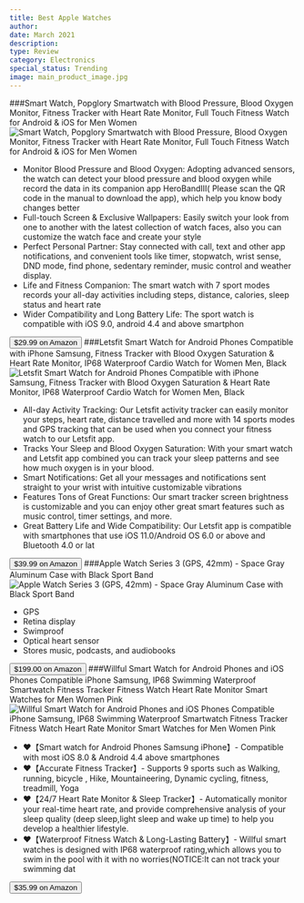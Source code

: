 ```yaml
---
title: Best Apple Watches
author: 
date: March 2021
description: 
type: Review
category: Electronics
special_status: Trending
image: main_product_image.jpg
---
```

###Smart Watch, Popglory Smartwatch with Blood Pressure, Blood Oxygen Monitor, Fitness Tracker with Heart Rate Monitor, Full Touch Fitness Watch for Android & iOS for Men Women
![Smart Watch, Popglory Smartwatch with Blood Pressure, Blood Oxygen Monitor, Fitness Tracker with Heart Rate Monitor, Full Touch Fitness Watch for Android & iOS for Men Women](https://images-na.ssl-images-amazon.com/images/I/718DcgmudtL.__AC_SX300_SY300_QL70_ML2_.jpg)
- Monitor Blood Pressure and Blood Oxygen: Adopting advanced sensors, the watch can detect your blood pressure and blood oxygen while record the data in its companion app HeroBandⅢ( Please scan the QR code in the manual to download the app), which help you know body changes better
- Full-touch Screen & Exclusive Wallpapers: Easily switch your look from one to another with the latest collection of watch faces, also you can customize the watch face and create your style
- Perfect Personal Partner: Stay connected with call, text and other app notifications, and convenient tools like timer, stopwatch, wrist sense, DND mode, find phone, sedentary reminder, music control and weather display.
- Life and Fitness Companion: The smart watch with 7 sport modes records your all-day activities including steps, distance, calories, sleep status and heart rate
- Wider Compatibility and Long Battery Life: The sport watch is compatible with iOS 9.0, android 4.4 and above smartphon

[<button class="button">$29.99 on Amazon</button>](https://www.amazon.com/gp/slredirect/picassoRedirect.html/ref=pa_sp_atf_aps_sr_pg1_1?ie=UTF8&adId=A0868239I8806HY2YF7K&url=%2FPopglory-Smartwatch-Pressure-Monitor-Fitness%2Fdp%2FB08DXKC653%2Fref%3Dsr_1_1_sspa%3Fdchild%3D1%26keywords%3Dapple%2Bwatches%26qid%3D1614631493%26sr%3D8-1-spons%26psc%3D1%26smid%3DA3QEK68Z4UXCRO&qualifier=1614631493&id=8327249101595064&widgetName=sp_atf)
###Letsfit Smart Watch for Android Phones Compatible with iPhone Samsung, Fitness Tracker with Blood Oxygen Saturation & Heart Rate Monitor, IP68 Waterproof Cardio Watch for Women Men, Black
![Letsfit Smart Watch for Android Phones Compatible with iPhone Samsung, Fitness Tracker with Blood Oxygen Saturation & Heart Rate Monitor, IP68 Waterproof Cardio Watch for Women Men, Black](https://images-na.ssl-images-amazon.com/images/I/61Cc0WJPkZL.__AC_SX300_SY300_QL70_ML2_.jpg)
- All-day Activity Tracking: Our Letsfit activity tracker can easily monitor your steps, heart rate, distance travelled and more with 14 sports modes and GPS tracking that can be used when you connect your fitness watch to our Letsfit app.
- Tracks Your Sleep and Blood Oxygen Saturation: With your smart watch and Letsfit app combined you can track your sleep patterns and see how much oxygen is in your blood.
- Smart Notifications: Get all your messages and notifications sent straight to your wrist with intuitive customizable vibrations
- Features Tons of Great Functions: Our smart tracker screen brightness is customizable and you can enjoy other great smart features such as music control, timer settings, and more.
- Great Battery Life and Wide Compatibility: Our Letsfit app is compatible with smartphones that use iOS 11.0/Android OS 6.0 or above and Bluetooth 4.0 or lat

[<button class="button">$39.99 on Amazon</button>](https://www.amazon.com/gp/slredirect/picassoRedirect.html/ref=pa_sp_atf_aps_sr_pg1_1?ie=UTF8&adId=A09791711XPOTA1C9X1LT&url=%2FLetsfit-Android-Compatible-Saturation-Waterproof%2Fdp%2FB08R9P1D3H%2Fref%3Dsr_1_2_sspa%3Fdchild%3D1%26keywords%3Dapple%2Bwatches%26qid%3D1614631493%26sr%3D8-2-spons%26psc%3D1%26smid%3DA135HM1NHMN05X&qualifier=1614631493&id=8327249101595064&widgetName=sp_atf)
###Apple Watch Series 3 (GPS, 42mm) - Space Gray Aluminum Case with Black Sport Band
![Apple Watch Series 3 (GPS, 42mm) - Space Gray Aluminum Case with Black Sport Band](https://images-na.ssl-images-amazon.com/images/I/71yrt3%2BnfkL.__AC_SY445_SX342_QL70_ML2_.jpg)
- GPS
- Retina display
- Swimproof
- Optical heart sensor
- Stores music, podcasts, and audiobooks

[<button class="button">$199.00 on Amazon</button>](https://www.amazon.com/Apple-Watch-GPS-42mm-Space-Aluminium/dp/B07K387Y7K/ref=sr_1_3?dchild=1&keywords=apple+watches&qid=1614631493&sr=8-3)
###Willful Smart Watch for Android Phones and iOS Phones Compatible iPhone Samsung, IP68 Swimming Waterproof Smartwatch Fitness Tracker Fitness Watch Heart Rate Monitor Smart Watches for Men Women Pink
![Willful Smart Watch for Android Phones and iOS Phones Compatible iPhone Samsung, IP68 Swimming Waterproof Smartwatch Fitness Tracker Fitness Watch Heart Rate Monitor Smart Watches for Men Women Pink](https://images-na.ssl-images-amazon.com/images/I/51NP0hfzakL.__AC_SX300_SY300_QL70_ML2_.jpg)
- ♥【Smart watch for Android Phones Samsung iPhone】- Compatible with most iOS 8.0 & Android 4.4 above smartphones
- ♥【Accurate Fitness Tracker】- Supports 9 sports such as Walking, running, bicycle , Hike, Mountaineering, Dynamic cycling, fitness, treadmill, Yoga
- ♥【24/7 Heart Rate Monitor & Sleep Tracker】- Automatically monitor your real-time heart rate, and provide comprehensive analysis of your sleep quality (deep sleep,light sleep and wake up time) to help you develop a healthier lifestyle.
- ♥【Waterproof Fitness Watch & Long-Lasting Battery】- Willful smart watches is designed with IP68 waterproof rating,which allows you to swim in the pool with it with no worries(NOTICE:It can not track your swimming dat

[<button class="button">$35.99 on Amazon</button>](https://www.amazon.com/Willful-Compatible-Swimming-Waterproof-Smartwatch/dp/B07YWS4QTH/ref=sr_1_6?dchild=1&keywords=apple+watches&qid=1614631493&sr=8-6)
